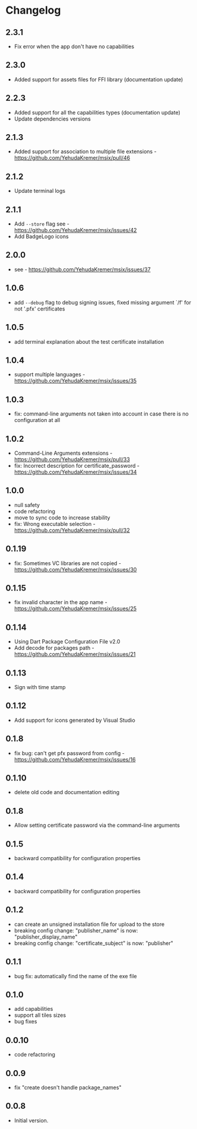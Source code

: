 # Changelog

## 2.3.1

 - Fix error when the app don't have no capabilities

## 2.3.0

 - Added support for assets files for FFI library (documentation update)

## 2.2.3

 - Added support for all the capabilities types (documentation update)
 - Update dependencies versions 

## 2.1.3

 - Added support for association to multiple file extensions - https://github.com/YehudaKremer/msix/pull/46

## 2.1.2

 - Update terminal logs 

## 2.1.1

 - Add `--store` flag see - https://github.com/YehudaKremer/msix/issues/42
 - Add BadgeLogo icons

## 2.0.0

 - see - https://github.com/YehudaKremer/msix/issues/37

## 1.0.6

 - add `--debug` flag to debug signing issues, fixed missing argument `/f' for not '.pfx' certificates

## 1.0.5

 - add terminal explanation about the test certificate installation

## 1.0.4

 - support multiple languages - https://github.com/YehudaKremer/msix/issues/35

## 1.0.3

 - fix: command-line arguments not taken into account in case there is no configuration at all

## 1.0.2

 - Command-Line Arguments extensions - https://github.com/YehudaKremer/msix/pull/33
 - fix: Incorrect description for certificate_password - https://github.com/YehudaKremer/msix/issues/34

## 1.0.0

 - null safety
 - code refactoring
 - move to sync code to increase stability
 - fix: Wrong executable selection - https://github.com/YehudaKremer/msix/pull/32

## 0.1.19

 - fix: Sometimes VC libraries are not copied - https://github.com/YehudaKremer/msix/issues/30

## 0.1.15

 - fix invalid character in the app name - https://github.com/YehudaKremer/msix/issues/25

## 0.1.14

 - Using Dart Package Configuration File v2.0
 - Add decode for packages path - https://github.com/YehudaKremer/msix/issues/21

## 0.1.13

 - Sign with time stamp

## 0.1.12

 - Add support for icons generated by Visual Studio

## 0.1.8

- fix bug: can't get pfx password from config - https://github.com/YehudaKremer/msix/issues/16

## 0.1.10

- delete old code and documentation editing 

## 0.1.8

- Allow setting certificate password via the command-line arguments

## 0.1.5

- backward compatibility for configuration properties

## 0.1.4

- backward compatibility for configuration properties

## 0.1.2

- can create an unsigned installation file for upload to the store
- breaking config change: "publisher_name" is now: "publisher_display_name"
- breaking config change:  "certificate_subject" is now: "publisher"

## 0.1.1

- bug fix: automatically find the name of the exe file

## 0.1.0

- add capabilities
- support all tiles sizes
- bug fixes

## 0.0.10

- code refactoring

## 0.0.9

- fix "create doesn't handle package_names"

## 0.0.8

- Initial version.